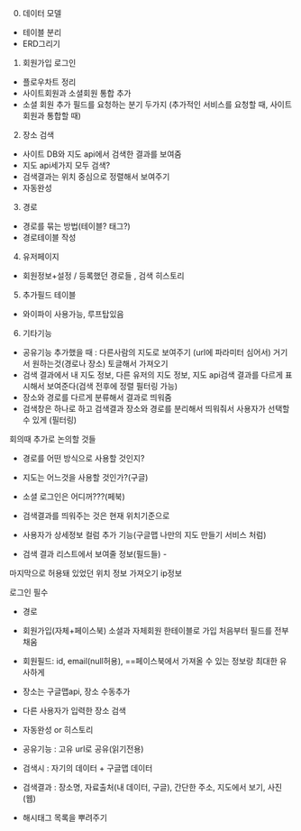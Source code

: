 0. 데이터 모델
- 테이블 분리
- ERD그리기

1. 회원가입 로그인
- 플로우차트 정리
- 사이트회원과 소셜회원 통합 추가
- 소셜 회원 추가 필드를 요청하는 분기 두가지 (추가적인 서비스를 요청할 때, 사이트회원과 통합할 때) 

2. 장소 검색
- 사이트 DB와 지도 api에서 검색한 결과를 보여줌
- 지도 api세가지 모두 검색?
- 검색결과는 위치 중심으로 정렬해서 보여주기 
- 자동완성

3. 경로
- 경로를 묶는 방법(테이블? 태그?)
- 경로테이블 작성

4. 유저페이지
- 회원정보+설정 / 등록했던 경로들 , 검색 히스토리 

5. 추가필드 테이블
- 와이파이 사용가능, 루프탑있음 

6. 기타기능
- 공유기능 추가했을 때 : 다른사람의 지도로 보여주기 (url에 파라미터 심어서) 거기서 원하는것(경로나 장소) 토글해서 가져오기
- 검색 결과에서 내 지도 정보, 다른 유저의 지도 정보, 지도 api검색 결과를 다르게 표시해서 보여준다(검색 전후에 정렬 필터링 가능)
- 장소와 경로를 다르게 분류해서 결과로 띄워줌
- 검색창은 하나로 하고 검색결과 장소와 경로를 분리해서 띄워줘서 사용자가 선택할 수 있게 (필터링)

회의때 추가로 논의할 것들
- 경로를 어떤 방식으로 사용할 것인지?
- 지도는 어느것을 사용할 것인가?(구글)
- 소셜 로그인은 어디꺼???(페북)
- 검색결과를 띄워주는 것은 현재 위치기준으로
- 사용자가 상세정보 컬럼 추가 기능(구글맵 나만의 지도 만들기 서비스 처럼)

- 검색 결과 리스트에서 보여줄 정보(필드들) - 


마지막으로 허용돼 있었던 위치 정보 가져오기 ip정보


로그인 필수

- 경로


- 회원가입(자체+페이스북)
소셜과 자체회원 한테이블로 가입 
처음부터 필드를 전부 채움 

- 회원필드: id, email(null허용), ==페이스북에서 가져올 수 있는 정보랑 최대한 유사하게 

- 장소는 구글맵api, 장소 수동추가

- 다른 사용자가 입력한 장소 검색

- 자동완성 or 히스토리 

- 공유기능 : 고유 url로 공유(읽기전용)

- 검색시 : 자기의 데이터 + 구글맵 데이터 

- 검색결과 : 장소명, 자료출처(내 데이터, 구글), 간단한 주소, 지도에서 보기, 사진(웹)

- 해시태그 목록을 뿌려주기 

